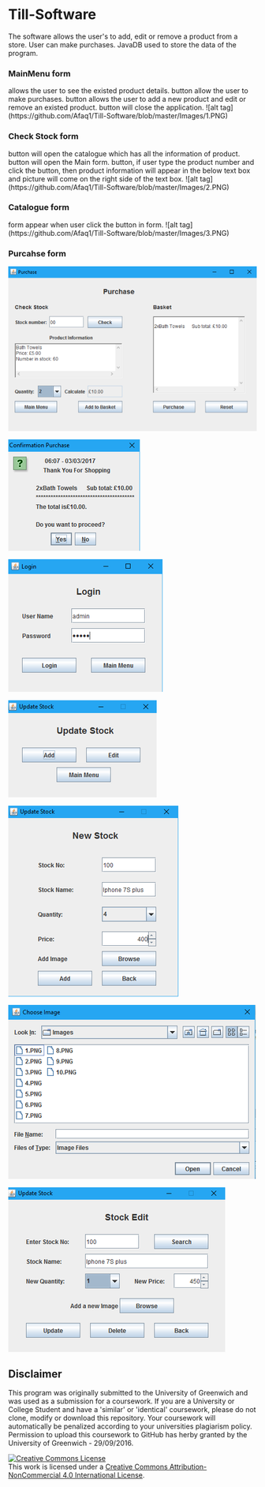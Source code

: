 # Till-Software
The software allows the user's to add, edit or remove a product from a store. User can make purchases. JavaDB used to store the data of the program. 

<h3>MainMenu form</h3>
<Check Stock> allows the user to see the existed product details. 
<Purchase Item> button allow the user to make purchases.
<Update Stock> button allows the user to add a new product and edit or remove an existed product.
<Exit> button will close the application. 
![alt tag](https://github.com/Afaq1/Till-Software/blob/master/Images/1.PNG)

<h3>Check Stock form</h3>
<All data> button will open the catalogue which has all the information of product.
<Main Menu> button will open the Main form.
<Check> button, if user type the product number and click the button, then product information will appear in the below text box and picture will come on the right side of the text box.
![alt tag](https://github.com/Afaq1/Till-Software/blob/master/Images/2.PNG)

<h3>Catalogue form</h3>
<Catalogue> form appear when user click the <All Data> button in <Check Stock> form.
![alt tag](https://github.com/Afaq1/Till-Software/blob/master/Images/3.PNG)

<h3>Purcahse form</h3>

![alt tag](https://github.com/Afaq1/Till-Software/blob/master/Images/4.PNG)

![alt tag](https://github.com/Afaq1/Till-Software/blob/master/Images/6.PNG)

![alt tag](https://github.com/Afaq1/Till-Software/blob/master/Images/7.PNG)

![alt tag](https://github.com/Afaq1/Till-Software/blob/master/Images/8.PNG)

![alt tag](https://github.com/Afaq1/Till-Software/blob/master/Images/9.PNG)

![alt tag](https://github.com/Afaq1/Till-Software/blob/master/Images/10.PNG)

![alt tag](https://github.com/Afaq1/Till-Software/blob/master/Images/11.PNG)


<h2>Disclaimer</h2>

This program was originally submitted to the University of Greenwich and was used as a submission for a coursework. If you are a University or College Student and have a 'similar' or 'identical' coursework, please do not clone, modify or download this repository. Your coursework will automatically be penalized according to your universities plagiarism policy. Permission to upload this coursework to GitHub has herby granted by the University of Greenwich - 29/09/2016.

<a rel="license" href="http://creativecommons.org/licenses/by-nc/4.0/"><img alt="Creative Commons License" style="border-width:0" src="https://i.creativecommons.org/l/by-nc/4.0/88x31.png" /></a><br />This work is licensed under a <a rel="license" href="http://creativecommons.org/licenses/by-nc/4.0/">Creative Commons Attribution-NonCommercial 4.0 International License</a>.
